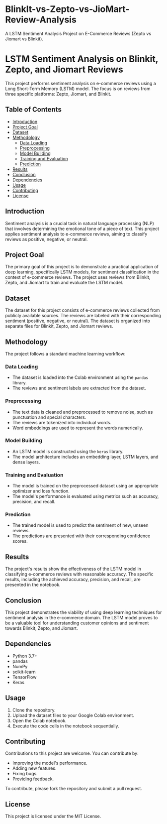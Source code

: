 # BlinkIt-vs-Zepto-vs-JioMart-Review-Analysis
A LSTM Sentiment Analysis Project on E-Commerce Reviews (Zepto vs Jiomart vs Blinkit).
# LSTM Sentiment Analysis on Blinkit, Zepto, and Jiomart Reviews

This project performs sentiment analysis on e-commerce reviews using a Long Short-Term Memory (LSTM) model. The focus is on reviews from three specific platforms: Zepto, Jiomart, and Blinkit.

## Table of Contents

* [Introduction](#introduction)
* [Project Goal](#project-goal)
* [Dataset](#dataset)
* [Methodology](#methodology)
  * [Data Loading](#data-loading)
  * [Preprocessing](#preprocessing)
  * [Model Building](#model-building)
  * [Training and Evaluation](#training-and-evaluation)
  * [Prediction](#prediction)
* [Results](#results)
* [Conclusion](#conclusion)
* [Dependencies](#dependencies)
* [Usage](#usage)
* [Contributing](#contributing)
* [License](#license)

## Introduction

Sentiment analysis is a crucial task in natural language processing (NLP) that involves determining the emotional tone of a piece of text. This project applies sentiment analysis to e-commerce reviews, aiming to classify reviews as positive, negative, or neutral.

## Project Goal

The primary goal of this project is to demonstrate a practical application of deep learning, specifically LSTM models, for sentiment classification in the context of e-commerce reviews. The project uses reviews from Blinkit, Zepto, and Jiomart to train and evaluate the LSTM model.

## Dataset

The dataset for this project consists of e-commerce reviews collected from publicly available sources. The reviews are labeled with their corresponding sentiment (positive, negative, or neutral). The dataset is organized into separate files for Blinkit, Zepto, and Jiomart reviews.

## Methodology

The project follows a standard machine learning workflow:

### Data Loading

* The dataset is loaded into the Colab environment using the `pandas` library.
* The reviews and sentiment labels are extracted from the dataset.

### Preprocessing

* The text data is cleaned and preprocessed to remove noise, such as punctuation and special characters.
* The reviews are tokenized into individual words.
* Word embeddings are used to represent the words numerically.

### Model Building

* An LSTM model is constructed using the `keras` library.
* The model architecture includes an embedding layer, LSTM layers, and dense layers.

### Training and Evaluation

* The model is trained on the preprocessed dataset using an appropriate optimizer and loss function.
* The model's performance is evaluated using metrics such as accuracy, precision, and recall.

### Prediction

* The trained model is used to predict the sentiment of new, unseen reviews.
* The predictions are presented with their corresponding confidence scores.

## Results

The project's results show the effectiveness of the LSTM model in classifying e-commerce reviews with reasonable accuracy. The specific results, including the achieved accuracy, precision, and recall, are presented in the notebook.

## Conclusion

This project demonstrates the viability of using deep learning techniques for sentiment analysis in the e-commerce domain. The LSTM model proves to be a valuable tool for understanding customer opinions and sentiment towards Blinkit, Zepto, and Jiomart.

## Dependencies

* Python 3.7+
* pandas
* NumPy
* scikit-learn
* TensorFlow
* Keras

## Usage

1. Clone the repository.
2. Upload the dataset files to your Google Colab environment.
3. Open the Colab notebook.
4. Execute the code cells in the notebook sequentially.

## Contributing

Contributions to this project are welcome. You can contribute by:

* Improving the model's performance.
* Adding new features.
* Fixing bugs.
* Providing feedback.

To contribute, please fork the repository and submit a pull request.

## License

This project is licensed under the MIT License.
